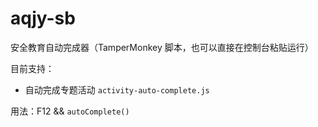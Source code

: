 # aqjy-sb

安全教育自动完成器（TamperMonkey 脚本，也可以直接在控制台粘贴运行）

目前支持：

- 自动完成专题活动 `activity-auto-complete.js`

用法：F12 && `autoComplete()`
